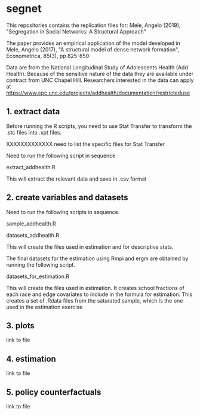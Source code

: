 # segnet
This repositories contains the replication files for:
Mele, Angelo (2019), "Segregation in Social Networks: A Structural Approach"

The paper provides an empirical application of the model developed in 
Mele, Angelo (2017), "A structural model of dense network formation", Econometrica, 85(3), pp 825-850

Data are from the National Longitudinal Study of Adolescents Health (Add Health). Because of the sensitive nature of the data they are available under contract from UNC Chapel Hill. Researchers interested in the data can apply at https://www.cpc.unc.edu/projects/addhealth/documentation/restricteduse 

## 1. extract data
Before running the R scripts, you need to use Stat Transfer to transform the .stc files into .xpt files. 

XXXXXXXXXXXXX need to list the specific files for Stat Transfer

Need to run the following script in sequence

extract_addhealth.R

This will extract the relevant data and save in .csv format

## 2. create variables and datasets
Need to run the following scripts in sequence.

sample_addhealth.R

datasets_addhealth.R

This will create the files used in estimation and for descriptive stats.

The final datasets for the estimation using Rmpi and ergm are obtained by running the following script.

datasets_for_estimation.R

This will create the files used in estimation. It creates school fractions of each race and edge covariates to include in the
formula for estimation. This creates a set of .Rdata files from the saturated sample, which is the one used in the estimation exercise

## 3. plots
link to file

## 4. estimation 
link to file

## 5. policy counterfactuals
link to file

